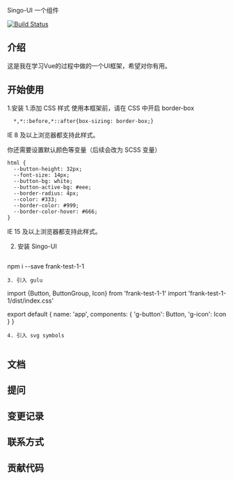 Singo-UI  一个组件

[![Build Status](https://travis-ci.com/dmj1234/SingoUI.svg?branch=main)](https://travis-ci.com/dmj1234/SingoUI)

## 介绍
这是我在学习Vue的过程中做的一个UI框架，希望对你有用。

## 开始使用

1.安装
1.添加 CSS 样式
使用本框架前，请在 CSS 中开启 border-box

```
  *,*::before,*::after{box-sizing: border-box;}
```
IE 8 及以上浏览器都支持此样式。

你还需要设置默认颜色等变量（后续会改为 SCSS 变量）
  ```
  html {
    --button-height: 32px;
    --font-size: 14px;
    --button-bg: white;
    --button-active-bg: #eee;
    --border-radius: 4px;
    --color: #333;
    --border-color: #999;
    --border-color-hover: #666;
  }
  ```
IE 15 及以上浏览器都支持此样式。

2. 安装 Singo-UI
  ```
  ```
npm i --save frank-test-1-1
  ```
3. 引入 gulu
  ```
import {Button, ButtonGroup, Icon} from 'frank-test-1-1'
import 'frank-test-1-1/dist/index.css'

export default {
name: 'app',
components: {
'g-button': Button,
'g-icon': Icon
}
}
  ```
4. 引入 svg symbols
  ```
  <script src="//at.alicdn.com/t/font_718972_1hhoomwpb69.js"></script>
  ```
```

## 文档

## 提问

## 变更记录

## 联系方式

## 贡献代码
